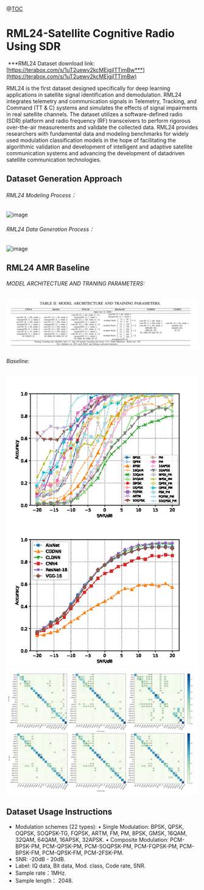@[TOC](Catalogue)
#   RML24-Satellite Cognitive Radio Using SDR
​
***RML24 Dataset download link: [https://terabox.com/s/1uT2uewv2kcMEjgjlTTimBw***](https://terabox.com/s/1uT2uewv2kcMEjgjlTTimBw)

RML24 is the first dataset designed specifically for deep learning applications in satellite signal identification and demodulation. RML24 integrates telemetry and communication signals in Telemetry, Tracking, and Command (TT & C) systems and simulates the effects of signal impairments in real satellite channels. The dataset utilizes a software-defined radio (SDR) platform and radio frequency (RF) transceivers to perform rigorous over-the-air measurements and validate the collected data. RML24 provides researchers with fundamental data and modeling benchmarks for widely used modulation classification models in the hope of facilitating the algorithmic validation and development of intelligent and adaptive satellite communication systems and advancing the development of datadriven satellite communication technologies. 
## Dataset Generation Approach
###### RML24 Modeling Process：
![image](./picture/creatmodel2.png)
###### RML24 Data Generation Process：
![image](./picture/Signalcreat4.png)
## RML24 AMR Baseline
###### MODEL  ARCHITECTURE AND TRANING PARAMETERS:
![image](./picture/modelpara.png)
###### Baseline:
![image](./picture/model1.png) ![image](./picture/modelresult.png) ![image](./picture/modelconfuse.png)
## Dataset Usage Instructions

 - Modulation schemes (22 types): 
• Single Modulation: BPSK, QPSK, OQPSK, SOQPSK-TG, FQPSK, ARTM, FM, PM, 8PSK, GMSK, 16QAM, 32QAM, 64QAM, 16APSK, 32APSK.
• Composite Modulation: PCM-BPSK-PM, PCM-QPSK-PM, PCM-SOQPSK-PM, PCM-FQPSK-PM, PCM-BPSK-FM, PCM-QPSK-FM, PCM-2FSK-PM.
 - SNR: -20dB - 20dB.
 - Label: IQ data, Bit data, Mod. class, Code rate, SNR. 
 - Sample rate：1MHz.
 - Sample length： 2048.
